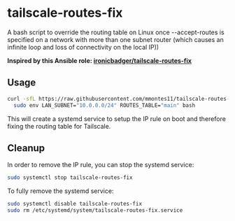 # tailscale-routes-fix

A bash script to override the routing table on Linux once --accept-routes is specified on a network with more than one subnet router (which causes an infinite loop and loss of connectivity on the local IP))

__Inspired by this Ansible role: [ironicbadger/tailscale-routes-fix](https://github.com/ironicbadger/tailscale-routes-fix)__

## Usage

```bash
curl -sfL https://raw.githubusercontent.com/mmontes11/tailscale-routes-fix/main/tailscale-routes-fix.sh | \
  sudo env LAN_SUBNET="10.0.0.0/24" ROUTES_TABLE="main" bash
```

This will create a systemd service to setup the IP rule on boot and therefore fixing the routing table for Tailscale.

## Cleanup

In order to remove the IP rule, you can stop the systemd service:

```bash
sudo systemctl stop tailscale-routes-fix
```

To fully remove the systemd service:

```bash
sudo systemctl disable tailscale-routes-fix
sudo rm /etc/systemd/system/tailscale-routes-fix.service
```